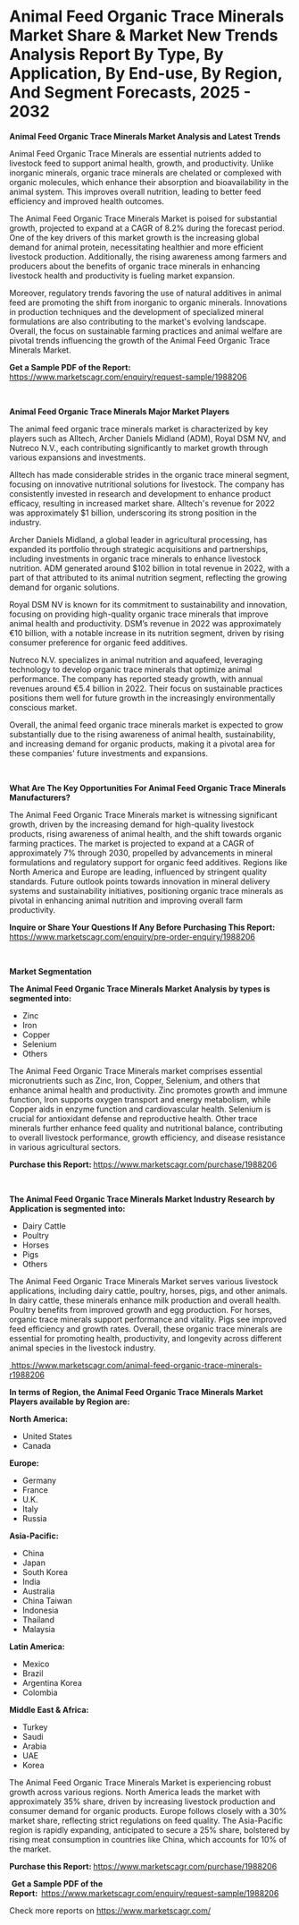 <p><h1>Animal Feed Organic Trace Minerals Market Share & Market New Trends Analysis Report By Type, By Application, By End-use, By Region, And Segment Forecasts, 2025 - 2032</h1></p><p><strong>Animal Feed Organic Trace Minerals Market Analysis and Latest Trends</strong></p>
<p><p>Animal Feed Organic Trace Minerals are essential nutrients added to livestock feed to support animal health, growth, and productivity. Unlike inorganic minerals, organic trace minerals are chelated or complexed with organic molecules, which enhance their absorption and bioavailability in the animal system. This improves overall nutrition, leading to better feed efficiency and improved health outcomes.</p><p>The Animal Feed Organic Trace Minerals Market is poised for substantial growth, projected to expand at a CAGR of 8.2% during the forecast period. One of the key drivers of this market growth is the increasing global demand for animal protein, necessitating healthier and more efficient livestock production. Additionally, the rising awareness among farmers and producers about the benefits of organic trace minerals in enhancing livestock health and productivity is fueling market expansion.</p><p>Moreover, regulatory trends favoring the use of natural additives in animal feed are promoting the shift from inorganic to organic minerals. Innovations in production techniques and the development of specialized mineral formulations are also contributing to the market's evolving landscape. Overall, the focus on sustainable farming practices and animal welfare are pivotal trends influencing the growth of the Animal Feed Organic Trace Minerals Market.</p></p>
<p><strong>Get a Sample PDF of the Report:&nbsp;</strong> <a href="https://www.marketscagr.com/enquiry/request-sample/1988206?utm_campaign=3127&utm_medium=2&utm_source=Github&utm_content=ia&utm_term=01042025&utm_id=animal-feed-organic-trace-minerals">https://www.marketscagr.com/enquiry/request-sample/1988206</a></p>
<p>&nbsp;</p>
<p><strong>Animal Feed Organic Trace Minerals Major Market Players</strong></p>
<p><p>The animal feed organic trace minerals market is characterized by key players such as Alltech, Archer Daniels Midland (ADM), Royal DSM NV, and Nutreco N.V., each contributing significantly to market growth through various expansions and investments.</p><p>Alltech has made considerable strides in the organic trace mineral segment, focusing on innovative nutritional solutions for livestock. The company has consistently invested in research and development to enhance product efficacy, resulting in increased market share. Alltech's revenue for 2022 was approximately $1 billion, underscoring its strong position in the industry.</p><p>Archer Daniels Midland, a global leader in agricultural processing, has expanded its portfolio through strategic acquisitions and partnerships, including investments in organic trace minerals to enhance livestock nutrition. ADM generated around $102 billion in total revenue in 2022, with a part of that attributed to its animal nutrition segment, reflecting the growing demand for organic solutions.</p><p>Royal DSM NV is known for its commitment to sustainability and innovation, focusing on providing high-quality organic trace minerals that improve animal health and productivity. DSM’s revenue in 2022 was approximately €10 billion, with a notable increase in its nutrition segment, driven by rising consumer preference for organic feed additives.</p><p>Nutreco N.V. specializes in animal nutrition and aquafeed, leveraging technology to develop organic trace minerals that optimize animal performance. The company has reported steady growth, with annual revenues around €5.4 billion in 2022. Their focus on sustainable practices positions them well for future growth in the increasingly environmentally conscious market.</p><p>Overall, the animal feed organic trace minerals market is expected to grow substantially due to the rising awareness of animal health, sustainability, and increasing demand for organic products, making it a pivotal area for these companies' future investments and expansions.</p></p>
<p>&nbsp;</p>
<p><strong>What Are The Key Opportunities For Animal Feed Organic Trace Minerals Manufacturers?</strong></p>
<p><p>The Animal Feed Organic Trace Minerals market is witnessing significant growth, driven by the increasing demand for high-quality livestock products, rising awareness of animal health, and the shift towards organic farming practices. The market is projected to expand at a CAGR of approximately 7% through 2030, propelled by advancements in mineral formulations and regulatory support for organic feed additives. Regions like North America and Europe are leading, influenced by stringent quality standards. Future outlook points towards innovation in mineral delivery systems and sustainability initiatives, positioning organic trace minerals as pivotal in enhancing animal nutrition and improving overall farm productivity.</p></p>
<p><strong>Inquire or Share Your Questions If Any Before Purchasing This Report:</strong> <a href="https://www.marketscagr.com/enquiry/pre-order-enquiry/1988206?utm_campaign=3127&utm_medium=2&utm_source=Github&utm_content=ia&utm_term=01042025&utm_id=animal-feed-organic-trace-minerals">https://www.marketscagr.com/enquiry/pre-order-enquiry/1988206</a></p>
<p>&nbsp;</p>
<p><strong>Market Segmentation</strong></p>
<p><strong>The Animal Feed Organic Trace Minerals Market Analysis by types is segmented into:</strong></p>
<p><ul><li>Zinc</li><li>Iron</li><li>Copper</li><li>Selenium</li><li>Others</li></ul></p>
<p><p>The Animal Feed Organic Trace Minerals market comprises essential micronutrients such as Zinc, Iron, Copper, Selenium, and others that enhance animal health and productivity. Zinc promotes growth and immune function, Iron supports oxygen transport and energy metabolism, while Copper aids in enzyme function and cardiovascular health. Selenium is crucial for antioxidant defense and reproductive health. Other trace minerals further enhance feed quality and nutritional balance, contributing to overall livestock performance, growth efficiency, and disease resistance in various agricultural sectors.</p></p>
<p><strong>Purchase this Report:&nbsp;</strong><a href="https://www.marketscagr.com/purchase/1988206?utm_campaign=3127&utm_medium=2&utm_source=Github&utm_content=ia&utm_term=01042025&utm_id=animal-feed-organic-trace-minerals">https://www.marketscagr.com/purchase/1988206</a></p>
<p>&nbsp;</p>
<p><strong>The Animal Feed Organic Trace Minerals Market Industry Research by Application is segmented into:</strong></p>
<p><ul><li>Dairy Cattle</li><li>Poultry</li><li>Horses</li><li>Pigs</li><li>Others</li></ul></p>
<p><p>The Animal Feed Organic Trace Minerals Market serves various livestock applications, including dairy cattle, poultry, horses, pigs, and other animals. In dairy cattle, these minerals enhance milk production and overall health. Poultry benefits from improved growth and egg production. For horses, organic trace minerals support performance and vitality. Pigs see improved feed efficiency and growth rates. Overall, these organic trace minerals are essential for promoting health, productivity, and longevity across different animal species in the livestock industry.</p></p>
<p><a href="https://www.marketscagr.com/animal-feed-organic-trace-minerals-r1988206?utm_campaign=3127&utm_medium=2&utm_source=Github&utm_content=ia&utm_term=01042025&utm_id=animal-feed-organic-trace-minerals">&nbsp;https://www.marketscagr.com/animal-feed-organic-trace-minerals-r1988206</a></p>
<p><strong>In terms of Region, the Animal Feed Organic Trace Minerals Market Players available by Region are:</strong></p>
<p>
    <p> <strong> North America: </strong>
        <ul>
            <li>United States</li>
            <li>Canada</li>
        </ul>
        </p> 
    <p> <strong> Europe: </strong>
        <ul>
            <li>Germany</li>
            <li>France</li>
            <li>U.K.</li>
            <li>Italy</li>
            <li>Russia</li>
        </ul>
        </p> 
    <p> <strong> Asia-Pacific: </strong>
        <ul>
            <li>China</li>
            <li>Japan</li>
            <li>South Korea</li>
            <li>India</li>
            <li>Australia</li>
            <li>China Taiwan</li>
            <li>Indonesia</li>
            <li>Thailand</li>
            <li>Malaysia</li>
        </ul>
        </p> 
    <p> <strong> Latin America: </strong>
        <ul>
            <li>Mexico</li>
            <li>Brazil</li>
            <li>Argentina Korea</li>
            <li>Colombia</li>
        </ul>
        </p> 
    <p> <strong> Middle East & Africa: </strong>
        <ul>
            <li>Turkey</li>
            <li>Saudi</li>
            <li>Arabia</li>
            <li>UAE</li>
            <li>Korea</li>
        </ul>
    </p>
    </p>
<p><p>The Animal Feed Organic Trace Minerals Market is experiencing robust growth across various regions. North America leads the market with approximately 35% share, driven by increasing livestock production and consumer demand for organic products. Europe follows closely with a 30% market share, reflecting strict regulations on feed quality. The Asia-Pacific region is rapidly expanding, anticipated to secure a 25% share, bolstered by rising meat consumption in countries like China, which accounts for 10% of the market.</p></p>
<p><strong>Purchase this Report: </strong><a href="https://www.marketscagr.com/purchase/1988206?utm_campaign=3127&utm_medium=2&utm_source=Github&utm_content=ia&utm_term=01042025&utm_id=animal-feed-organic-trace-minerals">https://www.marketscagr.com/purchase/1988206</a></p>
<p>&nbsp;<strong>Get a Sample PDF of the Report:&nbsp;&nbsp;</strong><a href="https://www.marketscagr.com/enquiry/request-sample/1988206?utm_campaign=3127&utm_medium=2&utm_source=Github&utm_content=ia&utm_term=01042025&utm_id=animal-feed-organic-trace-minerals">https://www.marketscagr.com/enquiry/request-sample/1988206</a></p>
<p><strong></strong></p>
<p>Check more reports on <a href="https://www.marketscagr.com/?utm_campaign=3127&utm_medium=2&utm_source=Github&utm_content=ia&utm_term=01042025&utm_id=animal-feed-organic-trace-minerals">https://www.marketscagr.com/</a></p>
